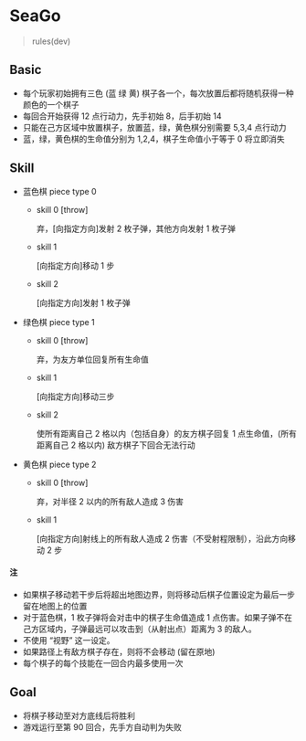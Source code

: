 # SeaGo
> rules(dev)
## Basic

- 每个玩家初始拥有三色 (蓝 绿 黄) 棋子各一个，每次放置后都将随机获得一种颜色的一个棋子
- 每回合开始获得 12 点行动力，先手初始 8，后手初始 14
- 只能在己方区域中放置棋子，放置蓝，绿，黄色棋分别需要 5,3,4 点行动力
- 蓝，绿，黄色棋的生命值分别为 1,2,4，棋子生命值小于等于 0 将立即消失

## Skill

- 蓝色棋 piece type 0

  - skill 0 [throw]

    弃，[向指定方向]发射 2 枚子弹，其他方向发射 1 枚子弹

  - skill 1

    [向指定方向]移动 1 步

  - skill 2

    [向指定方向]发射 1 枚子弹

- 绿色棋 piece type 1

  - skill 0 [throw]

    弃，为友方单位回复所有生命值

  - skill 1

    [向指定方向]移动三步

  - skill 2

    使所有距离自己 2 格以内（包括自身）的友方棋子回复 1 点生命值，(所有距离自己 2 格以内) 敌方棋子下回合无法行动

- 黄色棋 piece type 2

  - skill 0 [throw]

    弃，对半径 2 以内的所有敌人造成 3 伤害

  - skill 1

    [向指定方向]射线上的所有敌人造成 2 伤害（不受射程限制），沿此方向移动 2 步

#### 注

- 如果棋子移动若干步后将超出地图边界，则将移动后棋子位置设定为最后一步留在地图上的位置
- 对于蓝色棋，1 枚子弹将会对击中的棋子生命值造成 1 点伤害。如果子弹不在己方区域内，子弹最远可以攻击到（从射出点）距离为 3 的敌人。
- 不使用 “视野” 这一设定。
- 如果路径上有敌方棋子存在，则将不会移动 (留在原地)
- 每个棋子的每个技能在一回合内最多使用一次

## Goal

- 将棋子移动至对方底线后将胜利
- 游戏运行至第 90 回合，先手方自动判为失败
